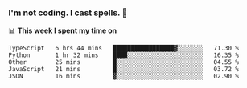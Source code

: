 ### I'm not coding. I cast spells. 🎩

📊 **This week I spent my time on**
<!--START_SECTION:waka-->
```text
TypeScript   6 hrs 44 mins   █████████████████▓░░░░░░░   71.30 % 
Python       1 hr 32 mins    ████░░░░░░░░░░░░░░░░░░░░░   16.35 % 
Other        25 mins         █░░░░░░░░░░░░░░░░░░░░░░░░   04.55 % 
JavaScript   21 mins         █░░░░░░░░░░░░░░░░░░░░░░░░   03.72 % 
JSON         16 mins         ▓░░░░░░░░░░░░░░░░░░░░░░░░   02.90 % 
```
<!--END_SECTION:waka-->
